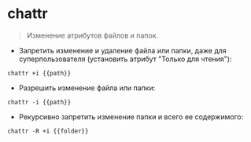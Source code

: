# chattr

> Изменение атрибутов файлов и папок.

- Запретить изменение и удаление файла или папки, даже для суперпользователя (установить атрибут "Только для чтения"):

`chattr +i {{path}}`

- Разрешить изменение файла или папки:

`chattr -i {{path}}`

- Рекурсивно запретить изменение папки и всего ее содержимого:

`chattr -R +i {{folder}}`
